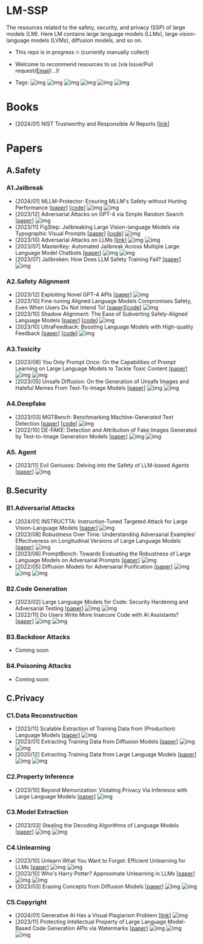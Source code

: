 # LM-SSP
The resources related to the safety, security, and privacy (SSP) of large models (LM).
Here LM contains large language models (LLMs), large vision-language models (LVMs), diffusion models, and so on.

- This repo is in progress 🔥 (currently manually collect)

- Welcome to recommend resources to us (via Issue/Pull request/[Email](thu_crypto_ai@163.com)/...)!

- Tags: ![img](https://img.shields.io/badge/blog-18a5ab) 
![img](https://img.shields.io/badge/defense-87b800) 
![img](https://img.shields.io/badge/conference-f1b800)
![img](https://img.shields.io/badge/llm-c7688b) 
![img](https://img.shields.io/badge/vlm-589cf4) 
![img](https://img.shields.io/badge/diff-a99cf4)



# Books
- [2024/01] NIST Trustworthy and Responsible AI Reports [[link](https://nvlpubs.nist.gov/nistpubs/ai/NIST.AI.100-2e2023.pdf)] 


# Papers

## A.Safety
### A1.Jailbreak
- [2024/01] MLLM-Protector: Ensuring MLLM's Safety without Hurting Performance [[paper](https://arxiv.org/abs/2401.02906)] [[code](https://github.com/pipilurj/MLLM-protector)] ![img](https://img.shields.io/badge/vlm-589cf4)  ![img](https://img.shields.io/badge/defense-87b800) 
- [2023/12] Adversarial Attacks on GPT-4 via Simple Random Search [[paper](https://www.andriushchenko.me/gpt4adv.pdf)] ![img](https://img.shields.io/badge/llm-c7688b) 
- [2023/11] FigStep: Jailbreaking Large Vision-language Models via Typographic Visual Prompts [[paper](https://arxiv.org/abs/2311.05608)] [[code](https://github.com/ThuCCSLab/FigStep)] ![img](https://img.shields.io/badge/vlm-589cf4) 
- [2023/10] Adversarial Attacks on LLMs [[link](https://lilianweng.github.io/posts/2023-10-25-adv-attack-llm/)] ![img](https://img.shields.io/badge/blog-18a5ab) ![img](https://img.shields.io/badge/llm-c7688b) 
- [2023/07] MasterKey: Automated Jailbreak Across Multiple Large Language Model Chatbots [[paper](https://arxiv.org/abs/2307.08715)] ![img](https://img.shields.io/badge/llm-c7688b) ![img](https://img.shields.io/badge/NDSS'24-f1b800)
- [2023/07] Jailbroken: How Does LLM Safety Training Fail? [[paper](https://arxiv.org/abs/2307.02483)] ![img](https://img.shields.io/badge/llm-c7688b)

### A2.Safety Alignment
- [2023/12] Exploiting Novel GPT-4 APIs [[paper](https://arxiv.org/abs/2312.14302)] ![img](https://img.shields.io/badge/llm-c7688b) 
- [2023/10] Fine-tuning Aligned Language Models Compromises Safety, Even When Users Do Not Intend To! [[paper](https://arxiv.org/abs/2310.03693)][[code](https://github.com/LLM-Tuning-Safety/LLMs-Finetuning-Safety)] ![img](https://img.shields.io/badge/llm-c7688b) 
- [2023/10] Shadow Alignment: The Ease of Subverting Safely-Aligned Language Models [[paper](https://arxiv.org/abs/2310.02949v1)] [[code](https://github.com/BeyonderXX/ShadowAlignment)] ![img](https://img.shields.io/badge/llm-c7688b) 
- [2023/10] UltraFeedback: Boosting Language Models with High-quality Feedback [[paper](https://arxiv.org/abs/2310.01377)] [[code](https://github.com/OpenBMB/UltraFeedback)] ![img](https://img.shields.io/badge/llm-c7688b) 

### A3.Toxicity
- [2023/08] You Only Prompt Once: On the Capabilities of Prompt Learning on Large Language Models to Tackle Toxic Content [[paper](https://arxiv.org/abs/2308.05596)] ![img](https://img.shields.io/badge/llm-c7688b) ![img](https://img.shields.io/badge/S&P'24-f1b800)
- [2023/05] Unsafe Diffusion: On the Generation of Unsafe Images and Hateful Memes From Text-To-Image Models [[paper](https://arxiv.org/abs/2305.13873)] ![img](https://img.shields.io/badge/diff-a99cf4) ![img](https://img.shields.io/badge/CCS'23-f1b800)

### A4.Deepfake

- [2023/03] MGTBench: Benchmarking Machine-Generated Text Detection [[paper](https://arxiv.org/abs/2303.14822)] [[code](https://github.com/xinleihe/MGTBench)] ![img](https://img.shields.io/badge/llm-c7688b) 
- [2022/10] DE-FAKE: Detection and Attribution of Fake Images Generated by Text-to-Image Generation Models [[paper](https://arxiv.org/abs/2210.06998)] ![img](https://img.shields.io/badge/diff-a99cf4) ![img](https://img.shields.io/badge/CCS'23-f1b800)

### A5. Agent
- [2023/11] Evil Geniuses: Delving into the Safety of LLM-based Agents [[paper](https://arxiv.org/pdf/2311.11855.pdf)] ![img](https://img.shields.io/badge/llm-c7688b)

## B.Security
### B1.Adversarial Attacks
- [2024/01] INSTRUCTTA: Instruction-Tuned Targeted Attack for Large Vision-Language Models [[paper](https://arxiv.org/pdf/2312.01886.pdf)] ![img](https://img.shields.io/badge/vlm-589cf4) 
- [2023/08] Robustness Over Time: Understanding Adversarial Examples' Effectiveness on Longitudinal Versions of Large Language Models [[paper](https://arxiv.org/abs/2308.07847)] ![img](https://img.shields.io/badge/llm-c7688b) 
- [2023/06] PromptBench: Towards Evaluating the Robustness of Large Language Models on Adversarial Prompts [[paper](https://arxiv.org/abs/2306.04528)] ![img](https://img.shields.io/badge/llm-c7688b) 
- [2022/05] Diffusion Models for Adversarial Purification [[paper](https://arxiv.org/pdf/2205.07460.pdf)] ![img](https://img.shields.io/badge/diff-a99cf4) ![img](https://img.shields.io/badge/defense-87b800) ![img](https://img.shields.io/badge/ICML'22-f1b800) 

### B2.Code Generation
- [2023/02] Large Language Models for Code: Security Hardening and Adversarial Testing [[paper](https://arxiv.org/abs/2302.05319)] ![img](https://img.shields.io/badge/llm-c7688b) ![img](https://img.shields.io/badge/CCS'23-f1b800)
- [2022/11] Do Users Write More Insecure Code with AI Assistants? [[paper](https://arxiv.org/abs/2211.03622)] ![img](https://img.shields.io/badge/llm-c7688b) ![img](https://img.shields.io/badge/CCS'23-f1b800)


### B3.Backdoor Attacks
- Coming soon


### B4.Poisoning Attacks
- Coming soon

## C.Privacy
### C1.Data Reconstruction
- [2023/11] Scalable Extraction of Training Data from (Production) Language Models [[paper](https://arxiv.org/abs/2311.17035)] ![img](https://img.shields.io/badge/llm-c7688b)
- [2023/01] Extracting Training Data from Diffusion Models [[paper](https://www.usenix.org/system/files/usenixsecurity23-carlini.pdf)] ![img](https://img.shields.io/badge/diff-a99cf4) ![img](https://img.shields.io/badge/Security'23-f1b800)
- [2020/12] Extracting Training Data from Large Language Models [[paper](https://arxiv.org/abs/2012.07805)] ![img](https://img.shields.io/badge/llm-c7688b) ![img](https://img.shields.io/badge/Security'21-f1b800)

### C2.Property Inference
- [2023/10] Beyond Memorization: Violating Privacy Via Inference with Large Language Models [[paper](https://arxiv.org/abs/2310.07298)] ![img](https://img.shields.io/badge/llm-c7688b)


### C3.Model Extraction
- [2023/03] Stealing the Decoding Algorithms of Language Models [[paper](https://arxiv.org/abs/2303.04729)] ![img](https://img.shields.io/badge/llm-c7688b) ![img](https://img.shields.io/badge/CCS'23-f1b800)

### C4.Unlearning
- [2023/10] Unlearn What You Want to Forget: Efficient Unlearning for LLMs [[paper](https://arxiv.org/abs/2310.20150)] ![img](https://img.shields.io/badge/llm-c7688b) ![img](https://img.shields.io/badge/defense-87b800) 
- [2023/10] Who's Harry Potter? Approximate Unlearning in LLMs [[paper](https://arxiv.org/abs/2310.02238?s=08)] ![img](https://img.shields.io/badge/llm-c7688b) ![img](https://img.shields.io/badge/defense-87b800) 
- [2023/03] Erasing Concepts from Diffusion Models [[paper](https://arxiv.org/abs/2303.07345)] ![img](https://img.shields.io/badge/diff-a99cf4) ![img](https://img.shields.io/badge/defense-87b800) 

### C5.Copyright
- [2024/01] Generative AI Has a Visual Plagiarism Problem [[link](https://spectrum.ieee.org/midjourney-copyright)] ![img](https://img.shields.io/badge/blog-18a5ab)
- [2023/11] Protecting Intellectual Property of Large Language Model-Based Code Generation APIs via Watermarks [[paper](https://dl.acm.org/doi/abs/10.1145/3576915.3623120)] ![img](https://img.shields.io/badge/llm-c7688b) ![img](https://img.shields.io/badge/CCS'23-f1b800) ![img](https://img.shields.io/badge/defense-87b800)

